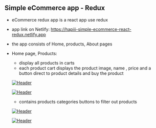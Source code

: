 ## Simple eCommerce app - Redux

* eCommerce redux app is a react app use redux

* app link on Netlify: https://hapiii-simple-ecommerce-react-redux.netlify.app

* the app consists of Home, products, About pages

 * Home page, Products: 
    - display all products in carts
    - each product cart displays the product image, name , price and a button direct to product details and buy the product

    [![Header](https://res.cloudinary.com/hapiii/image/upload/v1677696894/react-apps/o79gwribsgglhyzki2v0.png)](https://some-url.dev/)

    [![Header](https://res.cloudinary.com/hapiii/image/upload/v1677696891/react-apps/pu9ln1r2q61yi29facr7.png)](https://some-url.dev/)
    
    - contains products categories buttons to filter out products 

    [![Header](https://res.cloudinary.com/hapiii/image/upload/v1677696890/react-apps/ebeh2an3lqq2wrlgd2h3.png)](https://some-url.dev/)
 
    [![Header](https://res.cloudinary.com/hapiii/image/upload/v1677696890/react-apps/auzhkz426avry1xwthbt.png)](https://some-url.dev/)

